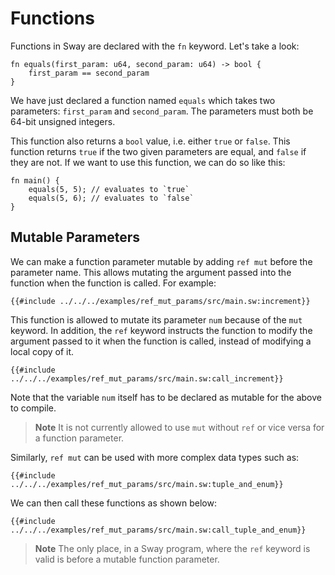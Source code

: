 # Functions

Functions in Sway are declared with the `fn` keyword. Let's take a look:

```sway
fn equals(first_param: u64, second_param: u64) -> bool {
    first_param == second_param
}
```

We have just declared a function named `equals` which takes two parameters: `first_param` and `second_param`. The parameters must both be 64-bit unsigned integers.

This function also returns a `bool` value, i.e. either `true` or `false`. This function returns `true` if the two given parameters are equal, and `false` if they are not. If we want to use this function, we can do so like this:

```sway
fn main() {
    equals(5, 5); // evaluates to `true`
    equals(5, 6); // evaluates to `false`
}
```

## Mutable Parameters

We can make a function parameter mutable by adding `ref mut` before the parameter name. This allows mutating the argument passed into the function when the function is called. For example:

```sway
{{#include ../../../examples/ref_mut_params/src/main.sw:increment}}
```

This function is allowed to mutate its parameter `num` because of the `mut` keyword. In addition, the `ref` keyword instructs the function to modify the argument passed to it when the function is called, instead of modifying a local copy of it.

```sway
{{#include ../../../examples/ref_mut_params/src/main.sw:call_increment}}
```

Note that the variable `num` itself has to be declared as mutable for the above to compile.

> **Note**
> It is not currently allowed to use `mut` without `ref` or vice versa for a function parameter.

Similarly, `ref mut` can be used with more complex data types such as:

```sway
{{#include ../../../examples/ref_mut_params/src/main.sw:tuple_and_enum}}
```

We can then call these functions as shown below:

```sway
{{#include ../../../examples/ref_mut_params/src/main.sw:call_tuple_and_enum}}
```

> **Note**
> The only place, in a Sway program, where the `ref` keyword is valid is before a mutable function parameter.
